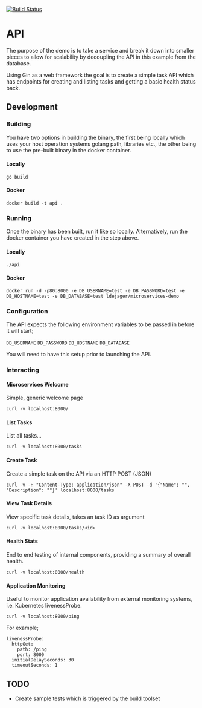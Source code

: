 [![Build Status](https://droneci.rwxlabs.io/api/badges/ldejager/microservice-demo/status.svg)](https://droneci.rwxlabs.io/ldejager/microservice-demo)

# API

The purpose of the demo is to take a service and break it down into smaller pieces to allow for scalability by decoupling the API in this example from the database.

Using Gin as a web framework the goal is to create a simple task API which has endpoints for creating and listing tasks and getting a basic health status back.

## Development

### Building

You have two options in building the binary, the first being locally which uses your host operation systems golang path, libraries etc., the other being to use the pre-built binary in the docker container.

#### Locally
```
go build
```

#### Docker

```
docker build -t api .
```

### Running

Once the binary has been built, run it like so locally. Alternatively, run the docker container you have created in the step above.

#### Locally
```
./api
```

#### Docker
```
docker run -d -p80:8000 -e DB_USERNAME=test -e DB_PASSWORD=test -e DB_HOSTNAME=test -e DB_DATABASE=test ldejager/microservices-demo
```

### Configuration

The API expects the following environment variables to be passed in before it will start;

`DB_USERNAME`
`DB_PASSWORD`
`DB_HOSTNAME`
`DB_DATABASE`

You will need to have this setup prior to launching the API.

### Interacting

#### Microservices Welcome
Simple, generic welcome page
```
curl -v localhost:8000/
```

#### List Tasks
List all tasks...
```
curl -v localhost:8000/tasks
```

#### Create Task
Create a simple task on the API via an HTTP POST (JSON)
```
curl -v -H "Content-Type: application/json" -X POST -d '{"Name": "", "Description": ""}' localhost:8000/tasks
```

#### View Task Details
View specific task details, takes an task ID as argument
```
curl -v localhost:8000/tasks/<id>
```

#### Health Stats
End to end testing of internal components, providing a summary of overall health.
```
curl -v localhost:8000/health
```

#### Application Monitoring
Useful to monitor application availability from external monitoring systems, i.e. Kubernetes livenessProbe.
```
curl -v localhost:8000/ping
```

For example;

```
livenessProbe:
  httpGet:
    path: /ping
    port: 8000
  initialDelaySeconds: 30
  timeoutSeconds: 1
```

## TODO

- Create sample tests which is triggered by the build toolset
